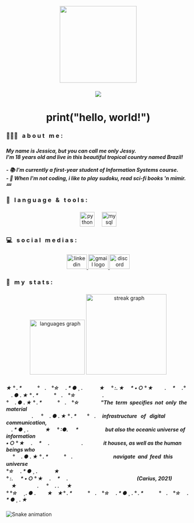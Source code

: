 <div align="center">
  <img height="210" src="https://i.imgflip.com/7sj55v.gif"  />
</div>

###

<div align="center">
  <img src="https://visitor-badge.laobi.icu/badge?page_id=woob0t.woobot&left_color=indigo&right_color=darkviolet&left_text=jessy's profile visitors"  />
</div>

###

<h1 align="center">print("hello, world!")</h1>

###

<h3 align="left">👩🏻‍💻 ͏ ͏ ͏a b o u t͏ ͏ ͏ ͏m e :</h3>

###

<h5 align="left">My name is Jessica, but you can call me only Jessy.<br>I'm 18 years old and live in this beautiful tropical country named Brazil!<br><br>- 📚 I'm currently a first-year student of Information Systems course.<br>- 🤖  When I'm not coding, i like to play sudoku, read sci-fi books 'n mimir. 💤</h5>

###

<h3 align="left">👾 ͏ ͏ ͏l a n g u a g e ͏ ͏ ͏& ͏ ͏ ͏t o o l s :</h3>

###

<div align="center">
  <img src="https://cdn.jsdelivr.net/gh/devicons/devicon/icons/python/python-original.svg" height="40" alt="python logo"  />
  <img width="12" />
  <img src="https://cdn.jsdelivr.net/gh/devicons/devicon/icons/mysql/mysql-original.svg" height="40" alt="mysql logo"  />
</div>

###

<h3 align="left">💻 ͏ ͏ ͏s o c i a l ͏ ͏ ͏m e d i a s :</h3>

###

<div align="center">
  <a href="https://www.linkedin.com/in/jessica-vit%C3%B3ria-3b3588274/recent-activity/reactions/" target="_blank">
    <img src="https://raw.githubusercontent.com/maurodesouza/profile-readme-generator/master/src/assets/icons/social/linkedin/default.svg" width="55" height="40" alt="linkedin logo"  />
  </a>
  <a href="https://mail.google.com/mail/u/jessica.luiz@maisunifacisa.com.br" target="_blank">
    <img src="https://raw.githubusercontent.com/maurodesouza/profile-readme-generator/master/src/assets/icons/social/gmail/default.svg" width="55" height="40" alt="gmail logo"  />
  </a>
  <a href="https://discordapp.com/users/.woobot" target="_blank">
    <img src="https://raw.githubusercontent.com/maurodesouza/profile-readme-generator/master/src/assets/icons/social/discord/default.svg" width="55" height="40" alt="discord logo"  />
  </a>
</div>

###

<h3 align="left">🔎 ͏ ͏ ͏m y ͏ ͏ ͏s t a t s :</h3>

###

<div align="center">
  <img src="https://github-readme-stats.vercel.app/api/top-langs?username=woob0t&locale=en&hide_title=false&layout=compact&card_width=320&langs_count=5&theme=midnight-purple&hide_border=false&order=2" height="150" alt="languages graph"  />
  <img src="https://streak-stats.demolab.com?user=woob0t&locale=en&mode=weekly&theme=midnight-purple&hide_border=true&border_radius=5&order=3" height="220" alt="streak graph"  />
</div>

###

<h5 align="left">★ ° . *　　　°　.　°☆ 　. * ● ¸  . 　　　★ 　° :. ★　 * • ○ ° ★  　　.　 * 　.° 　. ● . ★ ° . *　　　°　.　°☆ 　　　　　. 　 <br>° 　. ● . ★ ° . *　　　°　.　°☆ 　　　　"The ͏ ͏term ͏ ͏specifies ͏ ͏not ͏ ͏only ͏ ͏the ͏ ͏material<br> 　　　　　. 　 ° 　. ● . ★ ° . *　　°　. 　infrastructure ͏ ͏ ͏of ͏ ͏ ͏digital ͏ ͏ communication,<br>　. * ● ¸ . 　　　★ 　° :●. 　 * 　　　　　but also the oceanic universe of information<br>• ○ ° ★　 .　 * 　.　 　　　　　.　　　　it houses, as well as the human beings who<br> 　 ° 　. ● . ★ ° . *　　　°　.　　 ͏ ͏ ͏ ͏　　　　　navigate ͏ ͏and ͏ ͏feed ͏ ͏this ͏ ͏universe　<br>°☆ 　. * ● ¸ . 　　　★  　　　 　　　 　　　 　<br>° :. 　 * • ○ ° ★　 .　 * 　. 　　　　　　　　　　　 　　(Carius, 2021)　　　　　　　　　　　　　<br>　★　　　　. 　 ° 　.  . 　    ★ 　 　　<br>° °☆ 　¸. ● . 　　★　★° . *　　　°　.　°☆ 　. * ● ¸ . ° . *　　　°　.　°☆ 　. * ● ¸ . ★</h5>

###

<img src="https://raw.githubusercontent.com/woobot/woob0t/output/snake.svg" alt="Snake animation" />

###
